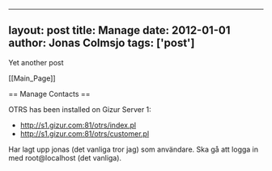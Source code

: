 
---
layout: post
title: Manage
date: 2012-01-01
author: Jonas Colmsjo
tags: ['post']
---

Yet another post





[[Main_Page]]

== Manage Contacts ==

OTRS has been installed on Gizur Server 1:

* http://s1.gizur.com:81/otrs/index.pl
* http://s1.gizur.com:81/otrs/customer.pl


Har lagt upp jonas (det vanliga tror jag) som användare. Ska gå att logga in med root@localhost (det vanliga).
